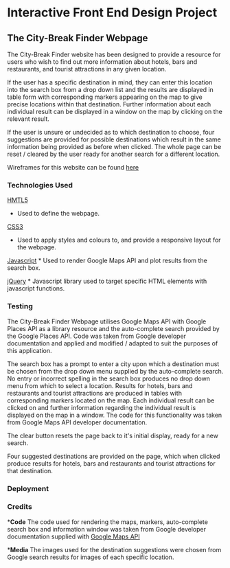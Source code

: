 # Interactive Front End Design Project

## The City-Break Finder Webpage

The City-Break Finder website has been designed to provide a resource for users who wish
to find out more information about hotels, bars and restaurants, and tourist attractions
in any given location.

If the user has a specific destination in mind, they can enter this location
into the search box from a drop down list and the results are displayed in table form with
corresponding markers appearing on the map to give precise locations within that destination.
Further information about each individual result can be displayed in a window on the map by
clicking on the relevant result.

If the user is unsure or undecided as to which destination to choose, four suggestions are provided
for possible destinations which result in the same information being provided as before when clicked.
The whole page can be reset / cleared by the user ready for another search for a different location.

Wireframes for this website can be found [here](/ifd-wireframes.pdf)

### Technologies Used

[HMTL5](https://developer.mozilla.org/en-US/docs/Web/Guide/HTML/HTML5)
   * Used to define the webpage.

[CSS3](https://developer.mozilla.org/en-US/docs/Web/CSS/CSS3)
   * Used to apply styles and colours to, and provide a responsive layout for the webpage.

[Javascript](https://www.javascript.com/)
    * Used to render Google Maps API and plot results from the search box.

[jQuery](https://jquery.com/)
    * Javascript library used to target specific HTML elements with javascript functions.

### Testing

The City-Break Finder Webpage utilises Google Maps API with Google Places API as a library
resource and the auto-complete search provided by the Google Places API. Code was taken from 
Google developer documentation and applied and modified / adapted to suit the purposes of this
application.

The search box has a prompt to enter a city upon which a destination must be chosen from the 
drop down menu supplied by the auto-complete search. No entry or incorrect spelling in the search 
box produces no drop down menu from which to select a location.
Results for hotels, bars and restaurants and tourist attractions are produced in tables with
corresponding markers located on the map. Each individual result can be clicked on and further 
information regarding the individual result is displayed on the map in a window. The code for this 
functionality was taken from Google Maps API developer documentation.

The clear button resets the page back to it's initial display, ready for a new search.

Four suggested destinations are provided on the page, which when clicked produce results for hotels,
bars and restaurants and tourist attractions for that destination.

### Deployment



### Credits

*__Code__ The code used for rendering the maps, markers, auto-complete search box and information window
          was taken from Google developer documentation supplied with [Google Maps API](https://developers.google.com/maps/documentation/javascript/tutorial)
          
*__Media__ The images used for the destination suggestions were chosen from Google search results 
           for images of each specific location.